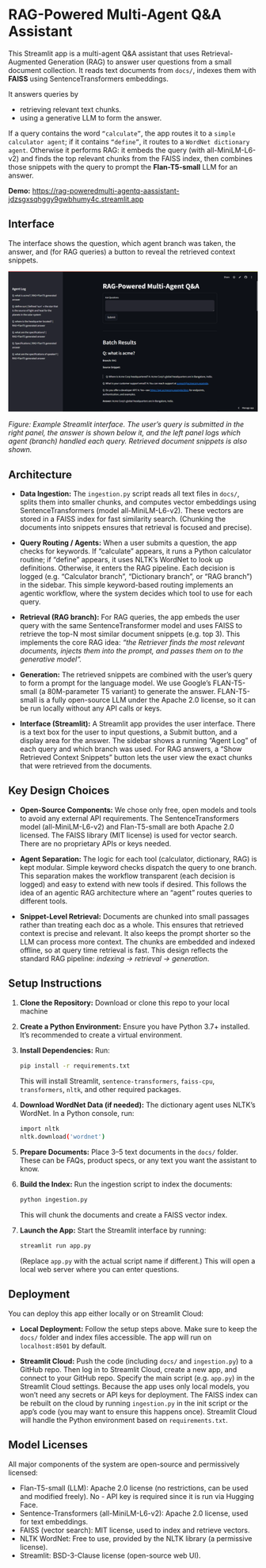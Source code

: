 # RAG-Powered Multi-Agent Q&A Assistant

This Streamlit app is a multi-agent Q&A assistant that uses Retrieval-Augmented Generation (RAG) to answer user questions from a small document collection. It reads text documents from `docs/`, indexes them with **FAISS** using SentenceTransformers embeddings. 

It answers queries by 
-  retrieving relevant text chunks.
-  using a generative LLM to form the answer.

If a query contains the word `“calculate”`, the app routes it to a `simple calculator agent`; if it contains `“define”`, it routes to a `WordNet dictionary agent`. Otherwise it performs RAG: it embeds the query (with all-MiniLM-L6-v2) and finds the top relevant chunks from the FAISS index, then combines those snippets with the query to prompt the **Flan-T5-small** LLM for an answer. 

**Demo:** https://rag-poweredmulti-agentq-aassistant-jdzsgxsqhggy9gwbhumy4c.streamlit.app

## Interface

The interface shows the question, which agent branch was taken, the answer, and (for RAG queries) a button to reveal the retrieved context snippets.

![App Demo](images/interface.png)

_Figure: Example Streamlit interface. The user’s query is submitted in the right panel, the answer is shown below it, and the left panel logs which agent (branch) handled each query. Retrieved document snippets is also shown._

## Architecture

- **Data Ingestion:** The `ingestion.py` script reads all text files in `docs/`, splits them into smaller chunks, and computes vector embeddings using SentenceTransformers (model all-MiniLM-L6-v2). These vectors are stored in a FAISS index for fast similarity search. (Chunking the documents into snippets ensures that retrieval is focused and precise).
  
- **Query Routing / Agents:** When a user submits a question, the app checks for keywords. If “calculate” appears, it runs a Python calculator routine; if “define” appears, it uses NLTK’s WordNet to look up definitions. Otherwise, it enters the RAG pipeline. Each decision is logged (e.g. “Calculator branch”, “Dictionary branch”, or “RAG branch”) in the sidebar. This simple keyword-based routing implements an agentic workflow, where the system decides which tool to use for each query.
  
- **Retrieval (RAG branch):** For RAG queries, the app embeds the user query with the same SentenceTransformer model and uses FAISS to retrieve the top-N most similar document snippets (e.g. top 3). This implements the core RAG idea: _“the Retriever finds the most relevant documents, injects them into the prompt, and passes them on to the generative model”._
  
- **Generation:** The retrieved snippets are combined with the user’s query to form a prompt for the language model. We use Google’s FLAN-T5-small (a 80M-parameter T5 variant) to generate the answer. FLAN-T5-small is a fully open-source LLM under the Apache 2.0 license, so it can be run locally without any API calls or keys.
  
- **Interface (Streamlit):** A Streamlit app provides the user interface. There is a text box for the user to input questions, a Submit button, and a display area for the answer. The sidebar shows a running “Agent Log” of each query and which branch was used. For RAG answers, a “Show Retrieved Context Snippets” button lets the user view the exact chunks that were retrieved from the documents.

## Key Design Choices

- **Open-Source Components:** We chose only free, open models and tools to avoid any external API requirements. The SentenceTransformers model (all-MiniLM-L6-v2) and Flan-T5-small are both Apache 2.0 licensed. The FAISS library (MIT license) is used for vector search. There are no proprietary APIs or keys needed.
  
- **Agent Separation:** The logic for each tool (calculator, dictionary, RAG) is kept modular. Simple keyword checks dispatch the query to one branch. This separation makes the workflow transparent (each decision is logged) and easy to extend with new tools if desired. This follows the idea of an agentic RAG architecture where an “agent” routes queries to different tools.
  
- **Snippet-Level Retrieval:** Documents are chunked into small passages rather than treating each doc as a whole. This ensures that retrieved context is precise and relevant. It also keeps the prompt shorter so the LLM can process more context. The chunks are embedded and indexed offline, so at query time retrieval is fast. This design reflects the standard RAG pipeline: _indexing → retrieval → generation_.

## Setup Instructions

1. **Clone the Repository:** Download or clone this repo to your local machine

2. **Create a Python Environment:** Ensure you have Python 3.7+ installed. It’s recommended to      create a virtual environment.

3. **Install Dependencies:** Run:
   ```bash
   pip install -r requirements.txt
   ```
   This will install Streamlit, `sentence-transformers`, `faiss-cpu`, `transformers`, `nltk`,      and other required packages.
   
4. **Download WordNet Data (if needed):** The dictionary agent uses NLTK’s WordNet. In a Python     console, run:
   ```bash
   import nltk
   nltk.download('wordnet')
   ```
   
5. **Prepare Documents:** Place 3–5 text documents in the `docs/` folder. These can be FAQs,          product specs, or any text you want the assistant to know.

6. **Build the Index:** Run the ingestion script to index the documents:
   ```bash
   python ingestion.py
   ```
   This will chunk the documents and create a FAISS vector index.
   
7. **Launch the App:** Start the Streamlit interface by running:
   ```bash
   streamlit run app.py
   ```
   (Replace `app.py` with the actual script name if different.) This will open a local web          server where you can enter questions.

## Deployment

You can deploy this app either locally or on Streamlit Cloud:

- **Local Deployment:** Follow the setup steps above. Make sure to keep the `docs/` folder and index files accessible. The app will run on `localhost:8501` by default.
  
- **Streamlit Cloud:** Push the code (including `docs/` and `ingestion.py`) to a GitHub repo. Then log in to Streamlit Cloud, create a new app, and connect to your GitHub repo. Specify the main script (e.g.         `app.py`) in the Streamlit Cloud settings. Because the app uses only local models, you won’t need any secrets or API keys for deployment. The FAISS index can be rebuilt on the cloud by running `ingestion.py` in   the init script or the app’s code (you may want to ensure this happens once). Streamlit Cloud will handle the Python environment based on `requirements.txt`.

## Model Licenses

All major components of the system are open-source and permissively licensed:

- Flan-T5-small (LLM): Apache 2.0 license (no restrictions, can be used and modified freely). No - API key is required since it is run via Hugging Face.
- Sentence-Transformers (all-MiniLM-L6-v2): Apache 2.0 license, used for text embeddings.
- FAISS (vector search): MIT license, used to index and retrieve vectors.
- NLTK WordNet: Free to use, provided by the NLTK library (a permissive license).
- Streamlit: BSD-3-Clause license (open-source web UI).
